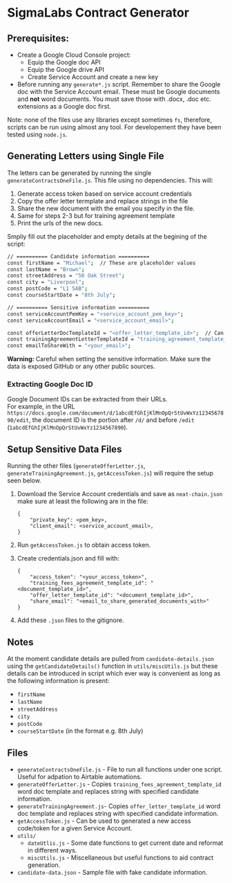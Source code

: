 # SigmaLabs Contract Generator

## Prerequisites:
- Create a Google Cloud Console project:
    - Equip the Google doc API
    - Equip the Google drive API
    - Create Service Account and create a new key
- Before running any `generate*.js` script. Remember to share the Google doc with the Service Account email. These must be Google documents and **not** word documents. You must save those with .docx, .doc etc. extensions as a Google doc first.

Note: none of the files use any libraries except sometimes `fs`, therefore, scripts can be run using almost any tool. For developement they have been tested using `node.js`.

## Generating Letters using Single File

The letters can be generated by running the single `generateContractsOneFile.js`. This file using no dependencies.
This will:
1. Generate access token based on service account credentials
2. Copy the offer letter termplate and replace strings in the file
3. Share the new document with the email you specify in the file.
4. Same for steps 2-3 but for training agreement template
5. Print the urls of the new docs.

Smpliy fill out the placeholder and empty details at the begining of the script:
```bash
// ========== Candidate information ==========
const firstName = "Michael";  // These are placeholder values
const lastName = "Brown";
const streetAddress = "50 Oak Street";
const city = "Liverpool";
const postCode = "L1 5AB";
const courseStartDate = "8th July";

// ========== Sensitive information ==========
const serviceAccountPemKey = "<service_account_pem_key>";
const serviceAccountEmail = "<service_account_email>";

const offerLetterDocTemplateId = "<offer_letter_template_id>";  // Can be found in doc url
const trainingAgreementLetterTemplateId = "training_agreement_template_id";
const emailToShareWith = "<your_email>";
```
**Warning:** Careful when setting the sensitive information. Make sure the data is exposed GitHub or any other public sources.

### Extracting Google Doc ID
Google Document IDs can be extracted from their URLs.  
For example, in the URL `https://docs.google.com/document/d/1abcdEfGhIjKlMnOpQrStUvWxYz1234567890/edit`, the document ID is the portion after `/d/` and before `/edit` (`1abcdEfGhIjKlMnOpQrStUvWxYz1234567890`).

## Setup Sensitive Data Files

Running the other files (`generateOfferLetter.js`, `generateTrainingAgreement.js`, `getAccessToken.js`) will require the setup seen below.

1. Download the Service Account credentials and save as `neat-chain.json`  
    make sure at least the following are in the file:
    ```
    {
        "private_key": <pem_key>,
        "client_email": <service_account_email>,
    }
    ```

2. Run `getAccessToken.js` to obtain access token.

3. Create credentials.json and fill with:
    ```
    {
        "access_token": "<your_access_token>",
        "training_fees_agreement_template_id": "<document_template_id>",
        "offer_letter_template_id": "<document_template_id>",
        "share_email": "<email_to_share_generated_documents_with>"
    }
    ```

4. Add these `.json` files to the gitignore.

## Notes
At the moment candidate details are pulled from `candidate-details.json` using the `getCandidateDetails()` function in `utils/miscUtils.js` but these details can be introduced in script which ever way is convenient as long as the following information is present:
- `firstName`
- `lastName`
- `streetAddress`
- `city`
- `postCode`
- `courseStartDate` (in the format e.g. 8th July)


## Files
- `generateContractsOneFile.js` - File to run all functions under one script. Useful for adpation to Airtable automations.
- `generateOfferLetter.js` - Copies `training_fees_agreement_template_id` word doc template and replaces string with specified candidate information.
- `generateTrainingAgreement.js`- Copies `offer_letter_template_id` word doc template and replaces string with specified candidate information.
- `getAccessToken.js` - Can be used to generated a new access code/token for a given Service Account.
- `utils/`
    - `dateUtlis.js` - Some date functions to get current date and reformat in different ways.
    - `miscUtils.js` - Miscellaneous but useful functions to aid contract generation.
- `candidate-data.json` - Sample file with fake candidate information.